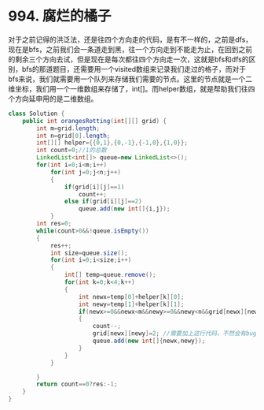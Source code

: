 # 994. 腐烂的橘子

对于之前记得的洪泛法，还是往四个方向走的代码，是有不一样的，之前是dfs，现在是bfs，之前我们会一条道走到黑，往一个方向走到不能走为止，在回到之前的剩余三个方向去试，但是现在是每次都往四个方向走一次，这就是bfs和dfs的区别，bfs的那道题目，还需要用一个visited数组来记录我们走过的格子，而对于bfs来说，我们就需要用一个队列来存储我们需要的节点。这里的节点就是一个二维坐标，我们用一个一维数组来存储了，int[]。而helper数组，就是帮助我们往四个方向延申用的是二维数组。
```java
class Solution {
    public int orangesRotting(int[][] grid) {
        int m=grid.length;
        int n=grid[0].length;
        int[][] helper={{0,1},{0,-1},{-1,0},{1,0}};
        int count=0;//1的总数
        LinkedList<int[]> queue=new LinkedList<>();
        for(int i=0;i<m;i++)
            for(int j=0;j<n;j++)
            {
                if(grid[i][j]==1)
                    count++;
                else if(grid[i][j]==2)
                    queue.add(new int[]{i,j});
            }
        int res=0;
        while(count>0&&!queue.isEmpty())
        {
            res++;
            int size=queue.size();
            for(int i=0;i<size;i++)
            {
                int[] temp=queue.remove();
                for(int k=0;k<4;k++)
                {
                    int newx=temp[0]+helper[k][0];
                    int newy=temp[1]+helper[k][1];
                    if(newx>=0&&newx<m&&newy>=0&&newy<n&&grid[newx][newy]==1)
                    {
                        count--;
                        grid[newx][newy]=2; //需要加上这行代码，不然会有bug，因为当我们走到下一次的格子，在往四个方向走会遇到之前的格子，而对于之前的已经减去了，已经判断过了，所以要置为2，不能还是1.
                        queue.add(new int[]{newx,newy});
                    }
                }
            }

        }
        return count==0?res:-1;
    }
}
```